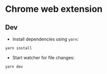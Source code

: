 # Chrome web extension


## Dev

- Install dependencies using `yarn`:
```bash
yarn install
```

- Start watcher for file changes:
```bash
yarn dev
```